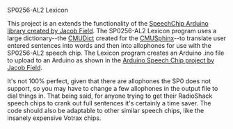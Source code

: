 SP0256-AL2 Lexicon

This project is an extends the functionality of the [SpeechChip Arduino library created by Jacob Field](https://www.instructables.com/id/Arduino-Vintage-Speech-Chip/).  The SP0256-AL2 Lexicon program uses a large dictionary--the [CMUDict](https://github.com/cmusphinx/cmudict) created for the [CMUSphinx](https://github.com/cmusphinx)--to translate user entered sentences into words and then into allophones for use with the SP0256-AL2 speech chip.  The Lexicon program creates an Arduino .ino file to upload to an Arduino as shown in the [Arduino Speech Chip project by Jacob Field](https://www.instructables.com/id/Arduino-Vintage-Speech-Chip/).

It's not 100% perfect, given that there are allophones the SP0 does not support, so you may have to change a few allophones in the output file to dial things in.  That being said, for anyone trying to get their RadioShack speech chips to crank out full sentences it's certainly a time saver.  The code should also be adaptable to other similar speech chips, like the insanely expensive Votrax chips.
